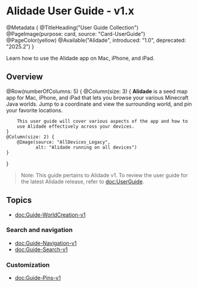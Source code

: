 # Alidade User Guide - v1.x

@Metadata {
    @TitleHeading("User Guide Collection")
    @PageImage(purpose: card, source: "Card-UserGuide")
    @PageColor(yellow)
    @Available("Alidade", introduced: "1.0", deprecated: "2025.2")
}

Learn how to use the Alidade app on Mac, iPhone, and iPad.

## Overview

@Row(numberOfColumns: 5) {
    @Column(size: 3) {
        **Alidade** is a seed map app for Mac, iPhone, and iPad that lets
        you browse your various Minecraft Java worlds. Jump to a
        coordinate and view the surrounding world, and pin your favorite
        locations.

        This user guide will cover various aspects of the app and how to
        use Alidade effectively across your devices.
    }
    @Column(size: 2) {
        @Image(source: "AllDevices_Legacy",
               alt: "Alidade running on all devices")
    }
}

> Note: This guide pertains to Alidade v1. To review the user guide for
> the latest Alidade release, refer to <doc:UserGuide>.

## Topics

- <doc:Guide-WorldCreation-v1>

### Search and navigation

- <doc:Guide-Navigation-v1>
- <doc:Guide-Search-v1>

### Customization

- <doc:Guide-Pins-v1>
